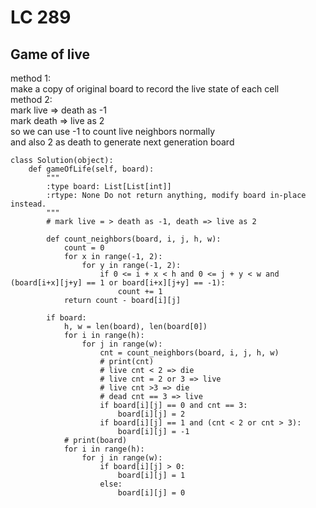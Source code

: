 # LC 289
## Game of live
method 1:  
  make a copy of original board to record the live state of each cell  
method 2:  
  mark live => death as -1  
  mark death => live as 2  
  so we can use -1 to count live neighbors normally   
  and also 2 as death to generate next generation board   
```
class Solution(object):
    def gameOfLife(self, board):
        """
        :type board: List[List[int]]
        :rtype: None Do not return anything, modify board in-place instead.
        """
        # mark live = > death as -1, death => live as 2
        
        def count_neighbors(board, i, j, h, w):
            count = 0
            for x in range(-1, 2):
                for y in range(-1, 2):
                    if 0 <= i + x < h and 0 <= j + y < w and (board[i+x][j+y] == 1 or board[i+x][j+y] == -1):
                        count += 1
            return count - board[i][j]
        
        if board:
            h, w = len(board), len(board[0])
            for i in range(h):
                for j in range(w):
                    cnt = count_neighbors(board, i, j, h, w)
                    # print(cnt)
                    # live cnt < 2 => die
                    # live cnt = 2 or 3 => live
                    # live cnt >3 => die
                    # dead cnt == 3 => live
                    if board[i][j] == 0 and cnt == 3:
                        board[i][j] = 2
                    if board[i][j] == 1 and (cnt < 2 or cnt > 3):
                        board[i][j] = -1
            # print(board)
            for i in range(h):
                for j in range(w):
                    if board[i][j] > 0:
                        board[i][j] = 1
                    else:
                        board[i][j] = 0
            
        

```
